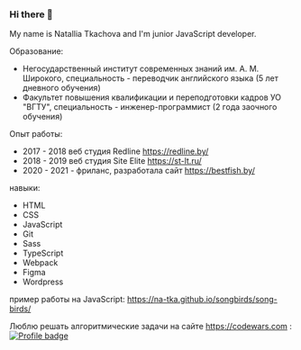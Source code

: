 ### Hi there 👋
My name is Natallia Tkachova and I'm junior JavaScript developer.

Образование: 
- Негосударственный институт современных знаний им. А. М. Широкого, специальность - переводчик английского языка (5 лет дневного обучения)
- Факультет повышения квалификации и переподготовки кадров УО "ВГТУ", специальность - инженер-программист (2 года заочного обучения) 

Опыт работы:
* 2017 - 2018 веб студия Redline https://redline.by/ 
* 2018 - 2019 веб студия Site Elite https://st-lt.ru/
* 2020 - 2021 - фриланс, разработала сайт https://bestfish.by/

навыки:
* HTML
* CSS
* JavaScript
* Git
* Sass
* TypeScript
* Webpack
* Figma
* Wordpress

пример работы на JavaScript: https://na-tka.github.io/songbirds/song-birds/

Люблю решать алгоритмические задачи на сайте https://codewars.com :
[![Profile badge](https://www.codewars.com/users/na-tka/badges/large)](https://www.codewars.com/users/na-tka)
